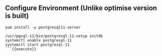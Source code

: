 
## Configure Environment (Unlike optimise version is built)

```
yum install -y postgresql11-server

/usr/pgsql-11/bin/postgresql-11-setup initdb
systemctl enable postgresql-11
systemctl start postgresql-11
```{{execute}}

